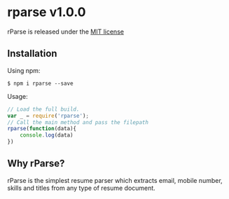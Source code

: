 # rparse v1.0.0

rParse is released under the [MIT license](https://raw.githubusercontent.com/lodash/lodash/4.17.4/LICENSE)

## Installation

Using npm:
```shell
$ npm i rparse --save
```

Usage:
```js
// Load the full build.
var _ = require('rparse');
// Call the main method and pass the filepath
rparse(function(data){
    console.log(data)
})
```

## Why rParse?

rParse is the simplest resume parser which extracts email, mobile number, skills and titles from any type of resume document.
